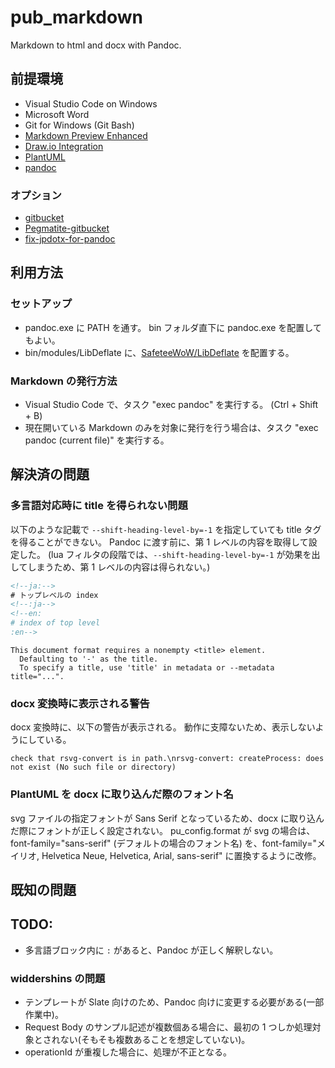 # pub_markdown

Markdown to html and docx with Pandoc.

## 前提環境

+ Visual Studio Code on Windows
+ Microsoft Word
+ Git for Windows (Git Bash)
+ [Markdown Preview Enhanced](https://marketplace.visualstudio.com/items?itemName=shd101wyy.markdown-preview-enhanced)
+ [Draw.io Integration](https://marketplace.visualstudio.com/items?itemName=hediet.vscode-drawio)
+ [PlantUML](https://marketplace.visualstudio.com/items?itemName=jebbs.plantuml)
+ [pandoc](https://github.com/jgm/pandoc)

### オプション

+ [gitbucket](https://github.com/gitbucket/gitbucket)
+ [Pegmatite-gitbucket](https://chromewebstore.google.com/detail/pegmatite-gitbucket/gkdjfofhecooaojkhbohidojebbpcene?pli=1)
+ [fix-jpdotx-for-pandoc](https://github.com/Hondarer/fix-jpdotx-for-pandoc)

## 利用方法

### セットアップ

+ pandoc.exe に PATH を通す。
  bin フォルダ直下に pandoc.exe を配置してもよい。
+ bin/modules/LibDeflate に、[SafeteeWoW/LibDeflate](https://github.com/SafeteeWoW/LibDeflate) を配置する。

### Markdown の発行方法

+ Visual Studio Code で、タスク "exec pandoc" を実行する。
  (Ctrl + Shift + B)
+ 現在開いている Markdown のみを対象に発行を行う場合は、タスク "exec pandoc (current file)" を実行する。

## 解決済の問題

### 多言語対応時に title を得られない問題

以下のような記載で `--shift-heading-level-by=-1` を指定していても title タグを得ることができない。
Pandoc に渡す前に、第 1 レベルの内容を取得して設定した。
(lua フィルタの段階では、`--shift-heading-level-by=-1` が効果を出してしまうため、第 1 レベルの内容は得られない。)

```html
<!--ja:-->
# トップレベルの index
<!--:ja-->
<!--en:
# index of top level
:en-->
```

```text
This document format requires a nonempty <title> element.
  Defaulting to '-' as the title.
  To specify a title, use 'title' in metadata or --metadata title="...".
```

### docx 変換時に表示される警告

docx 変換時に、以下の警告が表示される。
動作に支障ないため、表示しないようにしている。

```text
check that rsvg-convert is in path.\nrsvg-convert: createProcess: does not exist (No such file or directory)
```

### PlantUML を docx に取り込んだ際のフォント名

svg ファイルの指定フォントが Sans Serif となっているため、docx に取り込んだ際にフォントが正しく設定されない。
pu_config.format が svg の場合は、font-family="sans-serif" (デフォルトの場合のフォント名) を、font-family="メイリオ, Helvetica Neue, Helvetica, Arial, sans-serif" に置換するように改修。

## 既知の問題

## TODO:

+ 多言語ブロック内に `:` があると、Pandoc が正しく解釈しない。

### widdershins の問題

+ テンプレートが Slate 向けのため、Pandoc 向けに変更する必要がある(一部作業中)。
+ Request Body のサンプル記述が複数個ある場合に、最初の 1 つしか処理対象とされない(そもそも複数あることを想定していない)。
+ operationId が重複した場合に、処理が不正となる。
